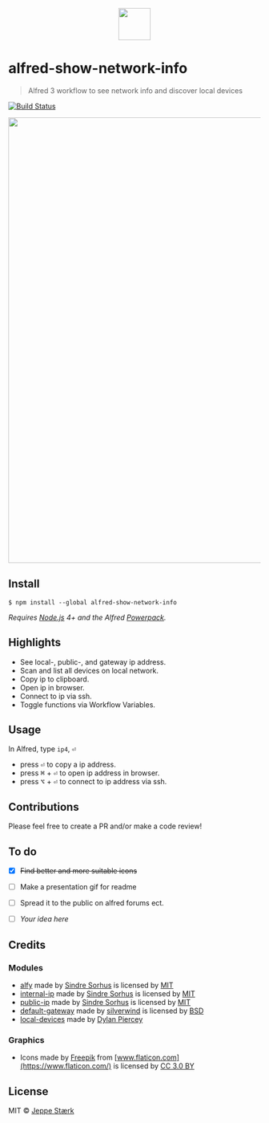<p align="center"><img src="https://raw.githubusercontent.com/jeppestaerk/alfred-show-network-info/master/icon.png" width="64" ></p>

# alfred-show-network-info 

> Alfred 3 workflow to see network info and discover local devices

[![Build Status](https://travis-ci.org/jeppestaerk/alfred-show-network-info.svg?branch=master)](https://travis-ci.org/jeppestaerk/alfred-show-network-info)

<img src="https://raw.githubusercontent.com/jeppestaerk/alfred-show-network-info/master/preview.png" width="888">


## Install

```
$ npm install --global alfred-show-network-info
```

*Requires [Node.js](https://nodejs.org) 4+ and the Alfred [Powerpack](https://www.alfredapp.com/powerpack/).*


## Highlights

- See local-, public-, and gateway ip address.
- Scan and list all devices on local network.
- Copy ip to clipboard.
- Open ip in browser.
- Connect to ip via ssh.
- Toggle functions via Workflow Variables.


## Usage

In Alfred, type `ip4`, <kbd>⏎</kbd>
- press <kbd>⏎</kbd> to copy a ip address.
- press <kbd>⌘</kbd> + <kbd>⏎</kbd> to open ip address in browser.
- press <kbd>⌥</kbd> + <kbd>⏎</kbd> to connect to ip address via ssh.


## Contributions

Please feel free to create a PR and/or make a code review!


## To do

- [x] ~~Find better and more suitable icons~~
- [ ] Make a presentation gif for readme
- [ ] Spread it to the public on alfred forums ect.
- [ ] *Your idea here*


## Credits

### Modules

- [alfy](https://github.com/sindresorhus/alfy) made by [Sindre Sorhus](https://sindresorhus.com/) is licensed by [MIT](https://github.com/sindresorhus/alfy/blob/master/license)
- [internal-ip](https://github.com/sindresorhus/internal-ip) made by [Sindre Sorhus](https://sindresorhus.com/) is licensed by [MIT](https://github.com/sindresorhus/internal-ip/blob/master/license)
- [public-ip](https://github.com/sindresorhus/public-ip) made by [Sindre Sorhus](https://sindresorhus.com/) is licensed by [MIT](https://github.com/sindresorhus/public-ip/blob/master/license)
- [default-gateway](https://github.com/silverwind/default-gateway) made by [silverwind](https://silverwind.io/) is licensed by [BSD](https://github.com/silverwind/default-gateway/blob/master/LICENSE)
- [local-devices](https://github.com/DylanPiercey/local-devices) made by [Dylan Piercey](https://github.com/DylanPiercey)

### Graphics

- Icons made by [Freepik](http://www.freepik.com) from [www.flaticon.com](https://www.flaticon.com/) is licensed by [CC 3.0 BY](http://creativecommons.org/licenses/by/3.0/)


## License

MIT © [Jeppe Stærk](https://staerk.io)

